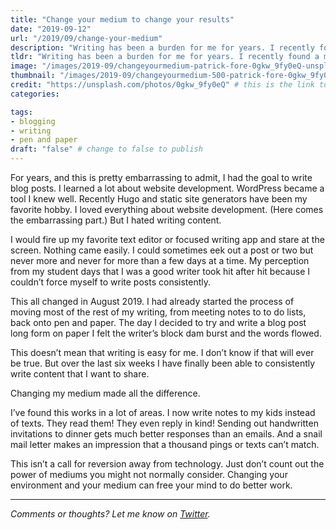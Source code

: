 ```yaml
---
title: "Change your medium to change your results"
date: "2019-09-12"
url: "/2019/09/change-your-medium"
description: "Writing has been a burden for me for years. I recently found a method that makes the process so much easier."
tldr: "Writing has been a burden for me for years. I recently found a method that makes the process so much easier."
image: "/images/2019-09/changeyourmedium-patrick-fore-0gkw_9fy0eQ-unsplash.jpg" # default width is 1280, path starts with "img/whatever.ext"
thumbnail: "/images/2019-09/changeyourmedium-500-patrick-fore-0gkw_9fy0eQ-unsplash.jpeg" # default size should be 500x500, path starts with "img/whatever.ext"
credit: "https://unsplash.com/photos/0gkw_9fy0eQ" # this is the link to the page the image came from 
categories:

tags: 
- blogging
- writing
- pen and paper
draft: "false" # change to false to publish
---
```


For years, and this is pretty embarrassing to admit, I had the goal to write blog posts. I learned a lot about website development. WordPress became a tool I knew well. Recently Hugo and static site generators have been my favorite hobby. I loved everything about website development. (Here comes the embarrassing part.) But I hated writing content.

I would fire up my favorite text editor or focused writing app and stare at the screen. Nothing came easily. I could sometimes eek out a post or two but never more and never for more than a few days at a time. My perception from my student days that I was a good writer took hit after hit because I couldn’t force myself to write posts consistently. 

This all changed in August 2019. I had already started the process of moving most of the rest of my writing, from meeting notes to to do lists, back onto pen and paper. The day I decided to try and write a blog post long form on paper I felt the writer’s block dam burst and the words flowed.

This doesn’t mean that writing is easy for me. I don’t know if that will ever be true. But over the last six weeks I have finally been able to consistently write content that I want to share. 

Changing my medium made all the difference.

I’ve found this works in a lot of areas. I now write notes to my kids instead of texts. They read them! They even reply in kind! Sending out handwritten invitations to dinner gets much better responses than an emails. And a snail mail letter makes an impression that a thousand pings or texts can’t match. 

This isn’t a call for reversion away from technology. Just don’t count out the power of mediums you might not normally consider. Changing your environment and your medium can free your mind to do better work.

---

*Comments or thoughts? Let me know on [Twitter](https://twitter.com/adamtervort/).*